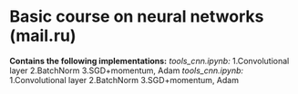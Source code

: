 # Basic course on neural networks (mail.ru)
**Contains the following implementations:**
*tools_cnn.ipynb:*
  1.Convolutional layer
  2.BatchNorm
  3.SGD+momentum, Adam
*tools_cnn.ipynb:*
  1.Convolutional layer
  2.BatchNorm
  3.SGD+momentum, Adam 
